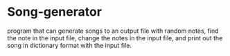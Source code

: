 # Song-generator
program that can generate songs to an output file with random notes, find the note in the input file, change the notes in the input file, and print out the song in dictionary format with the input file.
